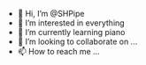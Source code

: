 - 👋 Hi, I’m @SHPipe
- 👀 I’m interested in everything
- 🌱 I’m currently learning piano
- 💞️ I’m looking to collaborate on ...
- 📫 How to reach me ...

<!---
SHPipe/SHPipe is a ✨ special ✨ repository because its `README.md` (this file) appears on your GitHub profile.
You can click the Preview link to take a look at your changes.
--->

